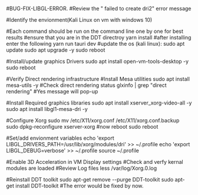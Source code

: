 #BUG-FIX-LIBGL-ERROR.
#Review the " failed to create dri2" error message

#Identify the envionment(Kali Linux on vm with windows 10)

#Each command should be run on the command line one by one for best results
#ensure that you are in the DDT directroy
yarn install
#after installing enter the following 
yarn run tauri dev
#update the os (kali linux):
sudo apt update
sudo apt upgrade -y
sudo reboot

#Install/update graphics Drivers
sudo apt install open-vm-tools-desktop -y
sudo reboot

#Verify Direct rendering infrastructure
#Install Mesa utilities
sudo apt install mesa-utils -y
#Check direct rendering status
glxinfo | grep "direct rendering" #Yes message will pop-up

#Install Required graphics libraries
sudo apt install xserver_xorg-video-all -y
sudo apt install libgl1-mesa-dri -y

#Configure Xorg
sudo mv /etc/X11/xorg.conf /etc/X11/xorg.conf.backup
sudo dpkg-reconfigure xserver-xorg #now reboot
sudo reboot

#Set/add envionment variables
echo 'export LIBGL_DRIVERS_PATH=/usr/lib/xorg/modules/dri' >> ~/.profile
echo 'export LIBGL_DEBUG=verbose' >> ~/.profile
source ~/.profile

#Enable 3D Acceleration in VM Display settings
#Check and verfy kernal modules are loaded
#Review Log files
less /var/log/Xorg.0.log

#Reinstall DDT toolkit
sudo apt-get remove --purge DDT-toolkit
sudo apt-get install DDT-toolkit
#The error would be fixed by now.
